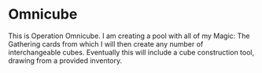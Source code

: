 # Omnicube
This is Operation Omnicube. I am creating a pool with all of my Magic: The Gathering cards from which I will then create any number of interchangeable cubes. Eventually this will include a cube construction tool, drawing from a provided inventory.
